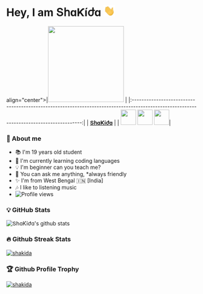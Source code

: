 # Hey, I am ՏհɑƘíժɑ <img src="https://raw.githubusercontent.com/ABSphreak/ABSphreak/master/gifs/Hi.gif" width="30px">

align="center">|<a href="https://github.com/shakida"><img src="https://telegra.ph/file/049806d6b589bc355de83.jpg" width="200px" height="200px" /></a> |
|:---------------------------------------------------------------------------------------------------------------------------------------:|
|       **[ՏհɑƘíժɑ](https://github.com/shakida/)**                                                                                |
| <a href="https://github.com/shakida"><img src="https://unpkg.com/simple-icons@v6/icons/github.svg" width="40px" height="40px"></a> <a href="https://t.me/shakida"><img src="https://unpkg.com/simple-icons@v6/icons/telegram.svg" width="40px" height="40px"></a> <a href="mailto:tollerdl.1234@gmail.com"><img src="https://unpkg.com/simple-icons@v6/icons/gmail.svg" width="40px" height="40px"></a>|
### 🍁 About me
- 📚 I'm 19 years old student
- 📖 I'm currently learning coding languages
- 💡 I'm beginner can you teach me?
- 🤗 You can ask me anything, *always friendly
- ✨ I'm from West Bengal 🇮🇳 [India]
- 🎶 I like to listening music
- ![Profile views](https://gpvc.arturio.dev/shakida)
### 💡 GitHub Stats
![ՏհɑƘíժɑ's github stats](https://github-readme-stats.vercel.app/api?username=shakida&show_icons=true&theme=midnight-purple)
### 🔥 Github Streak Stats
[<img align="center" src="https://github-readme-streak-stats.herokuapp.com/?user=shakida&theme=tokyonight_duo" alt="shakida" />](#)
### 🏆 Github Profile Trophy
[<img src="https://github-profile-trophy.vercel.app/?username=shakida&theme=darkhub&no-bg=true&row=1" alt="shakida" />](#)
